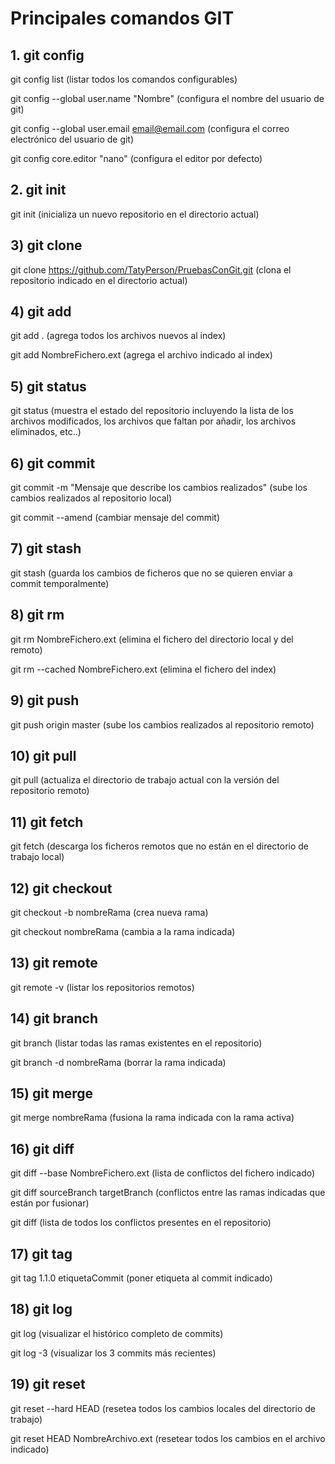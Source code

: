 # Principales comandos GIT
## 1. git config

git config list (listar todos los comandos configurables)

git config --global user.name "Nombre" (configura el nombre del usuario de git)

git config --global user.email email@email.com (configura el correo electrónico del usuario de git)

git config core.editor "nano" (configura el editor por defecto)

## 2. git init
git init (inicializa un nuevo repositorio en el directorio actual)

## 3) git clone
git clone https://github.com/TatyPerson/PruebasConGit.git (clona el repositorio indicado en el directorio actual)

## 4) git add
git add . (agrega todos los archivos nuevos al index)

git add NombreFichero.ext (agrega el archivo indicado al index)

## 5) git status
git status (muestra el estado del repositorio incluyendo la lista de los archivos modificados, los archivos que faltan por añadir, los archivos eliminados, etc..)

## 6) git commit 
git commit -m "Mensaje que describe los cambios realizados" (sube los cambios realizados al repositorio local)

git commit --amend (cambiar mensaje del commit)

## 7) git stash
git stash (guarda los cambios de ficheros que no se quieren enviar a commit temporalmente)

## 8) git rm
git rm NombreFichero.ext (elimina el fichero del directorio local y del remoto)

git rm --cached NombreFichero.ext (elimina el fichero del index)

## 9) git push
git push origin master (sube los cambios realizados al repositorio remoto)

## 10) git pull
git pull (actualiza el directorio de trabajo actual con la versión del repositorio remoto)

## 11) git fetch
git fetch (descarga los ficheros remotos que no están en el directorio de trabajo local)

## 12) git checkout
git checkout -b nombreRama (crea nueva rama)

git checkout nombreRama (cambia a la rama indicada)

## 13) git remote 
git remote -v (listar los repositorios remotos)

## 14) git branch
git branch (listar todas las ramas existentes en el repositorio)

git branch -d nombreRama (borrar la rama indicada)

## 15) git merge
git merge nombreRama (fusiona la rama indicada con la rama activa)

## 16) git diff
git diff --base NombreFichero.ext (lista de conflictos del fichero indicado)

git diff sourceBranch targetBranch (conflictos entre las ramas indicadas que están por fusionar)

git diff (lista de todos los conflictos presentes en el repositorio)

## 17) git tag
git tag 1.1.0 etiquetaCommit (poner etiqueta al commit indicado)

## 18) git log
git log (visualizar el histórico completo de commits)

git log -3 (visualizar los 3 commits más recientes)

## 19) git reset
git reset --hard HEAD (resetea todos los cambios locales del directorio de trabajo)

git reset HEAD NombreArchivo.ext (resetear todos los cambios en el archivo indicado)

